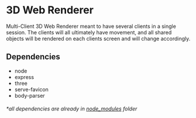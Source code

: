# 3D Web Renderer
<a>Multi-Client 3D Web Renderer meant to have several clients in a single session. The clients will all ultimately have movement, and all shared objects will be rendered on each clients screen and will change accordingly.</a>
## Dependencies
<ul>
    <li>node</li>
    <li>express</li>
    <li>three</li>
    <li>serve-favicon</li>
    <li>body-parser</li>
</ul>

###### *all dependencies are already in [node_modules](https://github.com/Erasmusss/3D-Multiclient-WebGL-Renderer/tree/master/node_modules) folder
